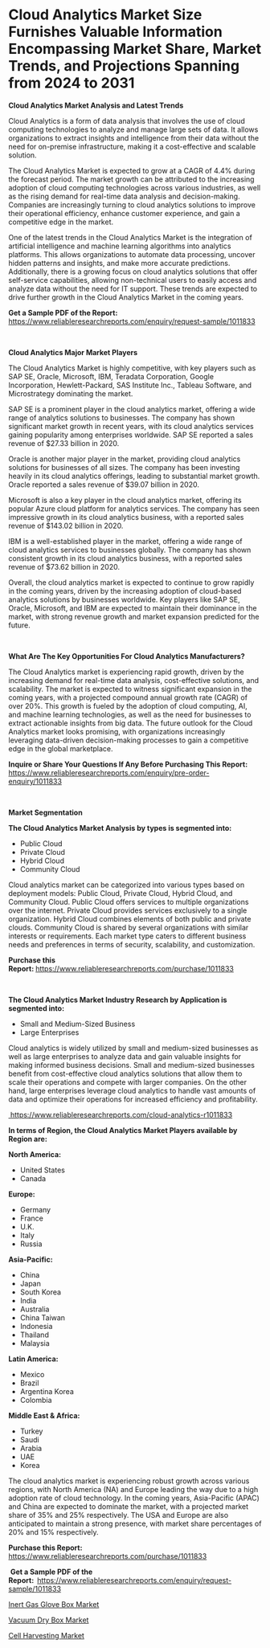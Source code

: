 <p><h1>Cloud Analytics Market Size Furnishes Valuable Information Encompassing Market Share, Market Trends, and Projections Spanning from 2024 to 2031</h1></p><p><strong>Cloud Analytics Market Analysis and Latest Trends</strong></p>
<p><p>Cloud Analytics is a form of data analysis that involves the use of cloud computing technologies to analyze and manage large sets of data. It allows organizations to extract insights and intelligence from their data without the need for on-premise infrastructure, making it a cost-effective and scalable solution.</p><p>The Cloud Analytics Market is expected to grow at a CAGR of 4.4% during the forecast period. The market growth can be attributed to the increasing adoption of cloud computing technologies across various industries, as well as the rising demand for real-time data analysis and decision-making. Companies are increasingly turning to cloud analytics solutions to improve their operational efficiency, enhance customer experience, and gain a competitive edge in the market.</p><p>One of the latest trends in the Cloud Analytics Market is the integration of artificial intelligence and machine learning algorithms into analytics platforms. This allows organizations to automate data processing, uncover hidden patterns and insights, and make more accurate predictions. Additionally, there is a growing focus on cloud analytics solutions that offer self-service capabilities, allowing non-technical users to easily access and analyze data without the need for IT support. These trends are expected to drive further growth in the Cloud Analytics Market in the coming years.</p></p>
<p><strong>Get a Sample PDF of the Report:&nbsp;</strong> <a href="https://www.reliableresearchreports.com/enquiry/request-sample/1011833">https://www.reliableresearchreports.com/enquiry/request-sample/1011833</a></p>
<p>&nbsp;</p>
<p><strong>Cloud Analytics Major Market Players</strong></p>
<p><p>The Cloud Analytics Market is highly competitive, with key players such as SAP SE, Oracle, Microsoft, IBM, Teradata Corporation, Google Incorporation, Hewlett-Packard, SAS Institute Inc., Tableau Software, and Microstrategy dominating the market. </p><p>SAP SE is a prominent player in the cloud analytics market, offering a wide range of analytics solutions to businesses. The company has shown significant market growth in recent years, with its cloud analytics services gaining popularity among enterprises worldwide. SAP SE reported a sales revenue of $27.33 billion in 2020.</p><p>Oracle is another major player in the market, providing cloud analytics solutions for businesses of all sizes. The company has been investing heavily in its cloud analytics offerings, leading to substantial market growth. Oracle reported a sales revenue of $39.07 billion in 2020.</p><p>Microsoft is also a key player in the cloud analytics market, offering its popular Azure cloud platform for analytics services. The company has seen impressive growth in its cloud analytics business, with a reported sales revenue of $143.02 billion in 2020.</p><p>IBM is a well-established player in the market, offering a wide range of cloud analytics services to businesses globally. The company has shown consistent growth in its cloud analytics business, with a reported sales revenue of $73.62 billion in 2020.</p><p>Overall, the cloud analytics market is expected to continue to grow rapidly in the coming years, driven by the increasing adoption of cloud-based analytics solutions by businesses worldwide. Key players like SAP SE, Oracle, Microsoft, and IBM are expected to maintain their dominance in the market, with strong revenue growth and market expansion predicted for the future.</p></p>
<p>&nbsp;</p>
<p><strong>What Are The Key Opportunities For Cloud Analytics Manufacturers?</strong></p>
<p><p>The Cloud Analytics market is experiencing rapid growth, driven by the increasing demand for real-time data analysis, cost-effective solutions, and scalability. The market is expected to witness significant expansion in the coming years, with a projected compound annual growth rate (CAGR) of over 20%. This growth is fueled by the adoption of cloud computing, AI, and machine learning technologies, as well as the need for businesses to extract actionable insights from big data. The future outlook for the Cloud Analytics market looks promising, with organizations increasingly leveraging data-driven decision-making processes to gain a competitive edge in the global marketplace.</p></p>
<p><strong>Inquire or Share Your Questions If Any Before Purchasing This Report:</strong> <a href="https://www.reliableresearchreports.com/enquiry/pre-order-enquiry/1011833">https://www.reliableresearchreports.com/enquiry/pre-order-enquiry/1011833</a></p>
<p>&nbsp;</p>
<p><strong>Market Segmentation</strong></p>
<p><strong>The Cloud Analytics Market Analysis by types is segmented into:</strong></p>
<p><ul><li>Public Cloud</li><li>Private Cloud</li><li>Hybrid Cloud</li><li>Community Cloud</li></ul></p>
<p><p>Cloud analytics market can be categorized into various types based on deployment models: Public Cloud, Private Cloud, Hybrid Cloud, and Community Cloud. Public Cloud offers services to multiple organizations over the internet. Private Cloud provides services exclusively to a single organization. Hybrid Cloud combines elements of both public and private clouds. Community Cloud is shared by several organizations with similar interests or requirements. Each market type caters to different business needs and preferences in terms of security, scalability, and customization.</p></p>
<p><strong>Purchase this Report:&nbsp;</strong><a href="https://www.reliableresearchreports.com/purchase/1011833">https://www.reliableresearchreports.com/purchase/1011833</a></p>
<p>&nbsp;</p>
<p><strong>The Cloud Analytics Market Industry Research by Application is segmented into:</strong></p>
<p><ul><li>Small and Medium-Sized Business</li><li>Large Enterprises</li></ul></p>
<p><p>Cloud analytics is widely utilized by small and medium-sized businesses as well as large enterprises to analyze data and gain valuable insights for making informed business decisions. Small and medium-sized businesses benefit from cost-effective cloud analytics solutions that allow them to scale their operations and compete with larger companies. On the other hand, large enterprises leverage cloud analytics to handle vast amounts of data and optimize their operations for increased efficiency and profitability.</p></p>
<p><a href="https://www.reliableresearchreports.com/cloud-analytics-r1011833">&nbsp;https://www.reliableresearchreports.com/cloud-analytics-r1011833</a></p>
<p><strong>In terms of Region, the Cloud Analytics Market Players available by Region are:</strong></p>
<p>
    <p> <strong> North America: </strong>
        <ul>
            <li>United States</li>
            <li>Canada</li>
        </ul>
        </p> 
    <p> <strong> Europe: </strong>
        <ul>
            <li>Germany</li>
            <li>France</li>
            <li>U.K.</li>
            <li>Italy</li>
            <li>Russia</li>
        </ul>
        </p> 
    <p> <strong> Asia-Pacific: </strong>
        <ul>
            <li>China</li>
            <li>Japan</li>
            <li>South Korea</li>
            <li>India</li>
            <li>Australia</li>
            <li>China Taiwan</li>
            <li>Indonesia</li>
            <li>Thailand</li>
            <li>Malaysia</li>
        </ul>
        </p> 
    <p> <strong> Latin America: </strong>
        <ul>
            <li>Mexico</li>
            <li>Brazil</li>
            <li>Argentina Korea</li>
            <li>Colombia</li>
        </ul>
        </p> 
    <p> <strong> Middle East & Africa: </strong>
        <ul>
            <li>Turkey</li>
            <li>Saudi</li>
            <li>Arabia</li>
            <li>UAE</li>
            <li>Korea</li>
        </ul>
    </p>
    </p>
<p><p>The cloud analytics market is experiencing robust growth across various regions, with North America (NA) and Europe leading the way due to a high adoption rate of cloud technology. In the coming years, Asia-Pacific (APAC) and China are expected to dominate the market, with a projected market share of 35% and 25% respectively. The USA and Europe are also anticipated to maintain a strong presence, with market share percentages of 20% and 15% respectively.</p></p>
<p><strong>Purchase this Report: </strong><a href="https://www.reliableresearchreports.com/purchase/1011833">https://www.reliableresearchreports.com/purchase/1011833</a></p>
<p>&nbsp;<strong>Get a Sample PDF of the Report:&nbsp;&nbsp;</strong><a href="https://www.reliableresearchreports.com/enquiry/request-sample/1011833">https://www.reliableresearchreports.com/enquiry/request-sample/1011833</a></p>
<p><strong></strong></p>
<p><p><a href="https://www.linkedin.com/pulse/inert-gas-glove-box-market-competitive-analysis-trends-dwhle">Inert Gas Glove Box Market</a></p><p><a href="https://www.linkedin.com/pulse/vacuum-dry-box-market-insight-trends-growth-forecasted-from-bcrpe">Vacuum Dry Box Market</a></p><p><a href="https://github.com/gracielawharr/Market-Research-Report-List-1/blob/main/cell-harvesting-market.md">Cell Harvesting Market</a></p></p>
